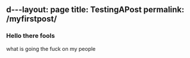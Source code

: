 d---layout: page
title: TestingAPost
permalink: /myfirstpost/
---


### Hello there fools ###
what is going the fuck on my people

